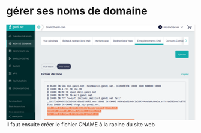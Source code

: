 
# gérer ses noms de domaine
![DNS.png](DNS.png)
Il faut ensuite créer le fichier CNAME à la racine du site web
